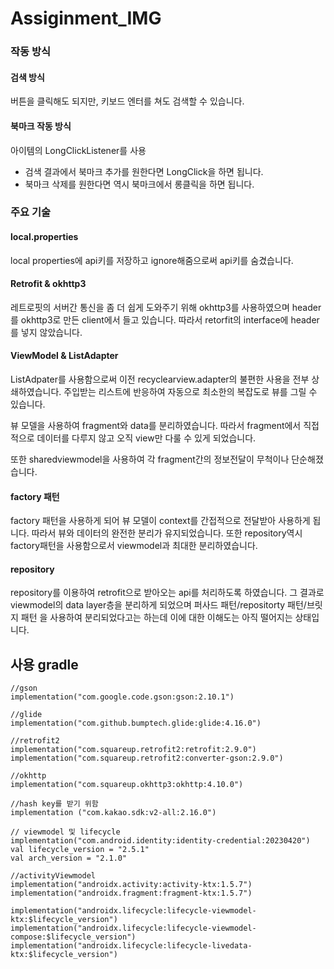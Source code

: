 # Assiginment_IMG

### 작동 방식

#### 검색 방식

버튼을 클릭해도 되지만, 키보드 엔터를 쳐도 검색할 수 있습니다.

#### 북마크 작동 방식

아이템의 LongClickListener를 사용

 - 검색 결과에서 북마크 추가를 원한다면 LongClick을 하면 됩니다.
 - 북마크 삭제를 원한다면 역시 북마크에서 롱클릭을 하면 됩니다.

### 주요 기술

#### local.properties
local properties에 api키를 저장하고 ignore해줌으로써 api키를 숨겼습니다.

#### Retrofit & okhttp3

레트로핏의 서버간 통신을 좀 더 쉽게 도와주기 위해 okhttp3를 사용하였으며 header를 okhttp3로 만든 client에서 들고 있습니다.
따라서 retorfit의 interface에 header를 넣지 않았습니다.

#### ViewModel & ListAdapter

ListAdpater를 사용함으로써 이전 recyclearview.adapter의 불편한 사용을 전부 상쇄하였습니다.
주입받는 리스트에 반응하여 자동으로 최소한의 복잡도로 뷰를 그릴 수 있습니다.

뷰 모델을 사용하여 fragment와 data를 분리하였습니다.
따라서 fragment에서 직접적으로 데이터를 다루지 않고 오직 view만 다룰 수 있게 되었습니다.

또한 sharedviewmodel을 사용하여 각 fragment간의 정보전달이 무척이나 단순해졌습니다.

#### factory 패턴

factory 패턴을 사용하게 되어 뷰 모델이 context를 간접적으로 전달받아 사용하게 됩니다.
따라서 뷰와 데이터의 완전한 분리가 유지되었습니다.
또한 repository역시 factory패턴을 사용함으로서 viewmodel과 최대한 분리하였습니다.

#### repository

repository를 이용하여 retrofit으로 받아오는 api를 처리하도록 하였습니다.
그 결과로 viewmodel의 data layer층을 분리하게 되었으며
퍼사드 패턴/repositorty 패턴/브릿지 패턴 을 사용하여 분리되었다고는 하는데 이에 대한 이해도는 아직 떨어지는 상태입니다.



## 사용 gradle

    //gson
    implementation("com.google.code.gson:gson:2.10.1")

    //glide
    implementation("com.github.bumptech.glide:glide:4.16.0")

    //retrofit2
    implementation("com.squareup.retrofit2:retrofit:2.9.0")
    implementation("com.squareup.retrofit2:converter-gson:2.9.0")

    //okhttp
    implementation("com.squareup.okhttp3:okhttp:4.10.0")

    //hash key를 받기 위함
    implementation ("com.kakao.sdk:v2-all:2.16.0")

    // viewmodel 및 lifecycle
    implementation("com.android.identity:identity-credential:20230420")
    val lifecycle_version = "2.5.1"
    val arch_version = "2.1.0"

    //activityViewmodel
    implementation("androidx.activity:activity-ktx:1.5.7")
    implementation("androidx.fragment:fragment-ktx:1.5.7")

    implementation("androidx.lifecycle:lifecycle-viewmodel-ktx:$lifecycle_version")
    implementation("androidx.lifecycle:lifecycle-viewmodel-compose:$lifecycle_version")
    implementation("androidx.lifecycle:lifecycle-livedata-ktx:$lifecycle_version")
